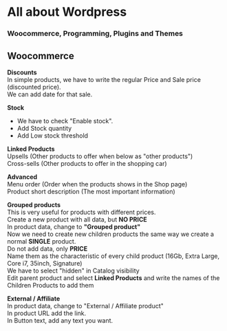 # All about Wordpress
### Woocommerce, Programming, Plugins and Themes



## Woocommerce

__Discounts__ <br/>
In simple products, we have to write the regular Price and Sale price (discounted price).<br/>
We can add date for that sale.<br/>

__Stock__ <br/>
* We have to check "Enable stock". 
* Add Stock quantity
* Add Low stock threshold

__Linked Products__ <br/>
Upsells (Other products to offer when below as "other products")<br/>
Cross-sells (Other products to offer in the shopping car)<br/>

__Advanced__ <br/>
Menu order (Order when the products shows in the Shop page)<br/>
Product short description (The most important information)<br/>

__Grouped products__ <br/>
This is very useful for products with different prices. <br/>
Create a new product with all data, but __NO PRICE__ <br/>
In product data, change to __"Grouped product"__ <br/>
Now we need to create new children products the same way we create a normal __SINGLE__ product. <br/>
Do not add data, only __PRICE__ <br/>
Name them as the characteristic of every child product (16Gb, Extra Large, Core i7, 35inch, Signature) <br/>
We have to select "hidden" in Catalog visibility <br/>
Edit parent product and select __Linked Products__ and write the names of the Children Products to add them <br/>

__External / Affiliate__ <br/>
In product data, change to "External / Affiliate product" <br/>
In product URL add the link.<br/>
In Button text, add any text you want. <br/>
